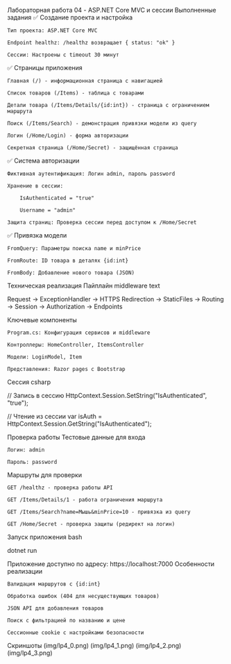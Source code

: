 Лабораторная работа 04 - ASP.NET Core MVC и сессии
Выполненные задания
✅ Создание проекта и настройка

    Тип проекта: ASP.NET Core MVC

    Endpoint healthz: /healthz возвращает { status: "ok" }

    Сессии: Настроены с timeout 30 минут

✅ Страницы приложения

    Главная (/) - информационная страница с навигацией

    Список товаров (/Items) - таблица с товарами

    Детали товара (/Items/Details/{id:int}) - страница с ограничением маршрута

    Поиск (/Items/Search) - демонстрация привязки модели из query

    Логин (/Home/Login) - форма авторизации

    Секретная страница (/Home/Secret) - защищённая страница

✅ Система авторизации

    Фиктивная аутентификация: Логин admin, пароль password

    Хранение в сессии:

        IsAuthenticated = "true"

        Username = "admin"

    Защита страниц: Проверка сессии перед доступом к /Home/Secret

✅ Привязка модели

    FromQuery: Параметры поиска name и minPrice

    FromRoute: ID товара в деталях {id:int}

    FromBody: Добавление нового товара (JSON)

Техническая реализация
Пайплайн middleware
text

Request → ExceptionHandler → HTTPS Redirection → StaticFiles → Routing → Session → Authorization → Endpoints

Ключевые компоненты

    Program.cs: Конфигурация сервисов и middleware

    Контроллеры: HomeController, ItemsController

    Модели: LoginModel, Item

    Представления: Razor pages с Bootstrap

Сессия
csharp

// Запись в сессию
HttpContext.Session.SetString("IsAuthenticated", "true");

// Чтение из сессии
var isAuth = HttpContext.Session.GetString("IsAuthenticated");

Проверка работы
Тестовые данные для входа

    Логин: admin

    Пароль: password

Маршруты для проверки

    GET /healthz - проверка работы API

    GET /Items/Details/1 - работа ограничения маршрута

    GET /Items/Search?name=Мышь&minPrice=10 - привязка из query

    GET /Home/Secret - проверка защиты (редирект на логин)

Запуск приложения
bash

dotnet run

Приложение доступно по адресу: https://localhost:7000
Особенности реализации

    Валидация маршрутов с {id:int}

    Обработка ошибок (404 для несуществующих товаров)

    JSON API для добавления товаров

    Поиск с фильтрацией по названию и цене

    Сессионные cookie с настройками безопасности

Скриншоты
(img/lp4_0.png)
(img/lp4_1.png)
(img/lp4_2.png)
(img/lp4_3.png)
        